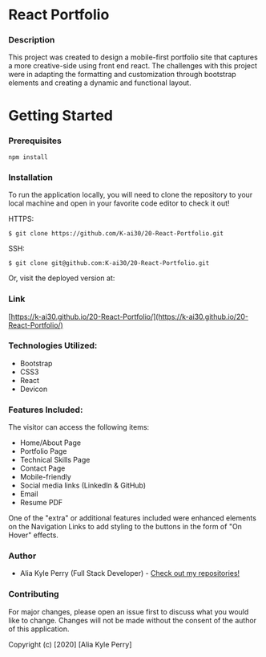 # React Portfolio

### Description

This project was created to design a mobile-first portfolio site that captures a more creative-side using front end react. The challenges with this project were in adapting the formatting and customization through bootstrap elements and creating a dynamic and functional layout.

# Getting Started

### Prerequisites

`npm install`

### Installation

To run the application locally, you will need to clone the repository to your local machine and open in your favorite code editor to check it out!

HTTPS:

`$ git clone https://github.com/K-ai30/20-React-Portfolio.git`

SSH:

`$ git clone git@github.com:K-ai30/20-React-Portfolio.git`

Or, visit the deployed version at:

### Link

[https://k-ai30.github.io/20-React-Portfolio/](https://k-ai30.github.io/20-React-Portfolio/)

### Technologies Utilized:

* Bootstrap
* CSS3
* React
* Devicon

### Features Included:

The visitor can access the following items:

- Home/About Page
- Portfolio Page
- Technical Skills Page
- Contact Page
- Mobile-friendly
- Social media links (LinkedIn & GitHub)
- Email
- Resume PDF

One of the "extra" or additional features included were enhanced elements on the Navigation Links to add styling to the buttons in the form of "On Hover" effects.

### Author

- Alia Kyle Perry (Full Stack Developer) - [Check out my repositories!](https://github.com/K-ai30)

### Contributing

For major changes, please open an issue first to discuss what you would like to change. Changes will not be made without the consent of the author of this application.

Copyright (c) [2020] [Alia Kyle Perry]